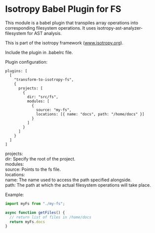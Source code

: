 Isotropy Babel Plugin for FS
============================
This module is a babel plugin that transpiles array operations into
corresponding filesystem operations.
It uses isotropy-ast-analyzer-filesystem for AST analysis.

This is part of the isotropy framework (www.isotropy.org).

Include the plugin in .babelrc file.

Plugin configuration:
```
plugins: [
  [
    "transform-to-isotropy-fs",
    {
      projects: [
        {
          dir: "src/fs",
          modules: [
            {
              source: "my-fs",
              locations: [{ name: "docs", path: "/home/docs" }]
            }
          ]
        }
      ]
    }
  ]
]
```
projects:  
dir: Specify the root of the project.  
modules:  
source: Points to the fs file.  
locations:  
name: The name used to access the path specified alongside.  
path: The path at which the actual filesystem operations will take place.  

Example:
```javascript
import myFs from "./my-fs";

async function getFiles() {
  // return list of files in /home/docs
  return myFs.docs
}
```
